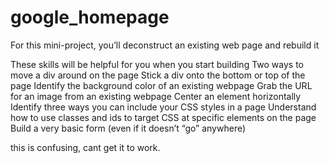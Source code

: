 # google_homepage
For this mini-project, you’ll deconstruct an existing web page and rebuild it
	
These skills will be helpful for you when you start building
	Two ways to move a div around on the page
	Stick a div onto the bottom or top of the page
	Identify the background color of an existing webpage
	Grab the URL for an image from an existing webpage
	Center an element horizontally
	Identify three ways you can include your CSS styles in a page
	Understand how to use classes and ids to target CSS at specific elements on the page
	Build a very basic form (even if it doesn’t “go” anywhere)

this is confusing, cant get it to work. 